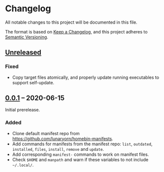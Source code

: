 # Changelog
All notable changes to this project will be documented in this file.

The format is based on [Keep a Changelog](https://keepachangelog.com/en/1.0.0/),
and this project adheres to [Semantic Versioning](https://semver.org/spec/v2.0.0.html).

## [Unreleased]

### Fixed

- Copy target files atomically, and properly update running executables to support self-update.

## [0.0.1] – 2020-06-15

Initial prerelease.

### Added

- Clone default manifest repo from <https://github.com/lunaryorn/homebin-manifests>.
- Add commands for manifests from the manifest repo: `list`, `outdated`, `installed`, `files`, `install`, `remove` and `update`.
- Add corresponding `manifest-` commands to work on manifest files.
- Check `$HOME` and `manpath` and warn if these variables to not include `~/.local/`.

[0.0.1]: https://github.com/lunaryorn/homebins/releases/tag/v0.0.1
[Unreleased]: https://github.com/lunaryorn/homebins/compare/v0.0.1...HEAD
